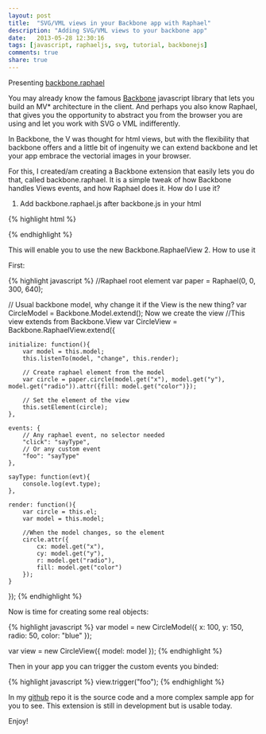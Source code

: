 ```yaml
---
layout: post
title:  "SVG/VML views in your Backbone app with Raphael"
description: "Adding SVG/VML views to your backbone app"
date:   2013-05-28 12:30:16
tags: [javascript, raphaeljs, svg, tutorial, backbonejs]
comments: true
share: true
---
```


Presenting [backbone.raphael](https://github.com/tomasAlabes/backbone.raphael)

You may already know the famous [Backbone](http://backbonejs.org/) javascript library that lets you build an MV* architecture in the client. And perhaps you also know Raphael, that gives you the opportunity to abstract you from the browser you are using and let you work with SVG o VML indifferently.

In Backbone, the V was thought for html views, but with the flexibility that backbone offers and a little bit of ingenuity we can extend backbone and let your app embrace the vectorial images in your browser.

For this, I created/am creating a Backbone extension that easily lets you do that, called backbone.raphael. It is a simple tweak of how Backbone handles Views events, and how Raphael does it.
How do I use it?

1. Add backbone.raphael.js after backbone.js in your html

{% highlight html %}
<script type="text/javascript" src="backbone.js"></script>

<!-- The extension  -->
<script type="text/javascript" src="backbone.raphael.js"></script>
{% endhighlight %}

This will enable you to use the new Backbone.RaphaelView
2. How to use it

First:

{% highlight javascript %}
//Raphael root element
var paper = Raphael(0, 0, 300, 640);

// Usual backbone model, why change it if the View is the new thing?
var CircleModel = Backbone.Model.extend();
Now we create the view
//This view extends from Backbone.View
var CircleView = Backbone.RaphaelView.extend({

    initialize: function(){
        var model = this.model;
        this.listenTo(model, "change", this.render);

        // Create raphael element from the model
        var circle = paper.circle(model.get("x"), model.get("y"), model.get("radio")).attr({fill: model.get("color")});

        // Set the element of the view
        this.setElement(circle);
    },

    events: {
        // Any raphael event, no selector needed
        "click": "sayType",
        // Or any custom event
        "foo": "sayType"
    },

    sayType: function(evt){
        console.log(evt.type);
    },

    render: function(){
        var circle = this.el;
        var model = this.model;

        //When the model changes, so the element
        circle.attr({
            cx: model.get("x"),
            cy: model.get("y"),
            r: model.get("radio"),
            fill: model.get("color")
        });
    }

});
{% endhighlight %}

Now is time for creating some real objects:

{% highlight javascript %}
var model = new CircleModel({
    x: 100,
    y: 150,
    radio: 50,
    color: "blue"
});

var view = new CircleView({
    model: model
});
{% endhighlight %}

Then in your app you can trigger the custom events you binded:

{% highlight javascript %}
view.trigger("foo");
{% endhighlight %}

In my [github](https://github.com/tomasAlabes/backbone.raphael) repo it is the source code and a more complex sample app for you to see. This extension is still in development but is usable today.

Enjoy!